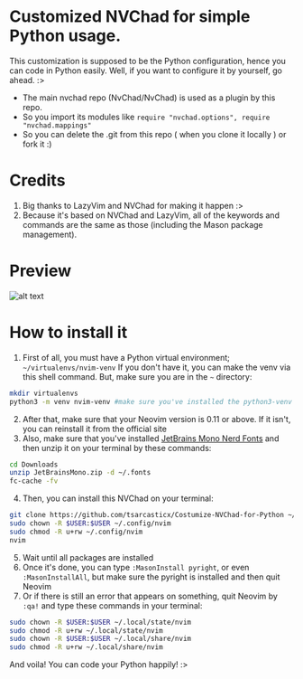 # Customized NVChad for simple Python usage.

This customization is supposed to be the Python configuration, hence you can code in Python easily.
Well, if you want to configure it by yourself, go ahead. :>

- The main nvchad repo (NvChad/NvChad) is used as a plugin by this repo.
- So you import its modules like `require "nvchad.options", require "nvchad.mappings"`
- So you can delete the .git from this repo ( when you clone it locally ) or fork it :)

# Credits

1) Big thanks to LazyVim and NVChad for making it happen :>
2) Because it's based on NVChad and LazyVim, all of the keywords and commands are the same as those (including the Mason package management).

# Preview
![alt text](https://github.com/tsarcasticx/Costumize-NVChad-for-Python/blob/main/Preview.png)

# How to install it

1) First of all, you must have a Python virtual environment; `~/virtualenvs/nvim-venv`
   If you don't have it, you can make the venv via this shell command. But, make sure you are in the `~` directory:
```sh
mkdir virtualenvs
python3 -m venv nvim-venv #make sure you've installed the python3-venv
```
2) After that, make sure that your Neovim version is 0.11 or above. If it isn't, you can reinstall it from the official site
3) Also, make sure that you've installed [JetBrains Mono Nerd Fonts](https://github.com/ryanoasis/nerd-fonts/releases/download/v3.4.0/JetBrainsMono.zip) and then unzip it on your terminal by these commands:
```sh
cd Downloads
unzip JetBrainsMono.zip -d ~/.fonts
fc-cache -fv
```
4) Then, you can install this NVChad on your terminal:
```sh
git clone https://github.com/tsarcasticx/Costumize-NVChad-for-Python ~/.config/nvim
sudo chown -R $USER:$USER ~/.config/nvim
sudo chmod -R u+rw ~/.config/nvim
nvim
```
5) Wait until all packages are installed
6) Once it's done, you can type `:MasonInstall pyright`, or even `:MasonInstallAll`, but make sure the pyright is installed
   and then quit Neovim
7) Or if there is still an error that appears on something, quit Neovim by `:qa!` and type these commands in your terminal:
```sh
sudo chown -R $USER:$USER ~/.local/state/nvim
sudo chmod -R u+rw ~/.local/state/nvim
sudo chown -R $USER:$USER ~/.local/share/nvim
sudo chmod -R u+rw ~/.local/share/nvim
```

And voila! You can code your Python happily! :>
